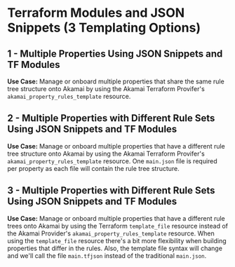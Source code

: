 # Terraform Modules and JSON Snippets (3 Templating Options)

## 1 - Multiple Properties Using JSON Snippets and TF Modules
**Use Case:** Manage or onboard multiple properties that share the same rule tree structure onto Akamai by using the Akamai Terraform Provifer's `akamai_property_rules_template` resource.

## 2 - Multiple Properties with Different Rule Sets Using JSON Snippets and TF Modules
**Use Case:** Manage or onboard multiple properties that have a different rule tree structure onto Akamai by using the Akamai Terraform Provifer's `akamai_property_rules_template` resource. One `main.json` file is required per property as each file will contain the rule tree structure.

## 3 - Multiple Properties with Different Rule Sets Using JSON Snippets and TF Modules
**Use Case:** Manage or onboard multiple properties that have a different rule trees onto Akamai by using the Terraform `template_file` resource instead of the Akamai Provider's `akamai_property_rules_template` resource. When using the `template_file` resource there's a bit more flexibility when building properties that differ in the rules. Also, the template file syntax will change and we'll call the file `main.tfjson` instead of the traditional `main.json`.
